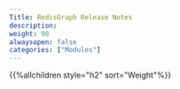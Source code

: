 ```yaml
---
Title: RedisGraph Release Notes
description:
weight: 90
alwaysopen: false
categories: ["Modules"]
---
```

{{%allchildren style="h2" sort="Weight"%}}
